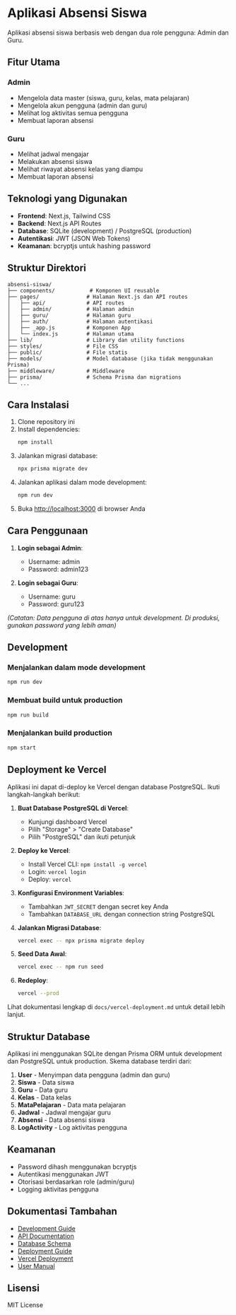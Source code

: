 # Aplikasi Absensi Siswa

Aplikasi absensi siswa berbasis web dengan dua role pengguna: Admin dan Guru.

## Fitur Utama

### Admin
- Mengelola data master (siswa, guru, kelas, mata pelajaran)
- Mengelola akun pengguna (admin dan guru)
- Melihat log aktivitas semua pengguna
- Membuat laporan absensi

### Guru
- Melihat jadwal mengajar
- Melakukan absensi siswa
- Melihat riwayat absensi kelas yang diampu
- Membuat laporan absensi

## Teknologi yang Digunakan

- **Frontend**: Next.js, Tailwind CSS
- **Backend**: Next.js API Routes
- **Database**: SQLite (development) / PostgreSQL (production)
- **Autentikasi**: JWT (JSON Web Tokens)
- **Keamanan**: bcryptjs untuk hashing password

## Struktur Direktori

```
absensi-siswa/
├── components/           # Komponen UI reusable
├── pages/               # Halaman Next.js dan API routes
│   ├── api/             # API routes
│   ├── admin/           # Halaman admin
│   ├── guru/            # Halaman guru
│   ├── auth/            # Halaman autentikasi
│   ├── _app.js          # Komponen App
│   └── index.js         # Halaman utama
├── lib/                 # Library dan utility functions
├── styles/              # File CSS
├── public/              # File statis
├── models/              # Model database (jika tidak menggunakan Prisma)
├── middleware/          # Middleware
├── prisma/              # Schema Prisma dan migrations
└── ...
```

## Cara Instalasi

1. Clone repository ini
2. Install dependencies:
   ```bash
   npm install
   ```
3. Jalankan migrasi database:
   ```bash
   npx prisma migrate dev
   ```
4. Jalankan aplikasi dalam mode development:
   ```bash
   npm run dev
   ```
5. Buka [http://localhost:3000](http://localhost:3000) di browser Anda

## Cara Penggunaan

1. **Login sebagai Admin**:
   - Username: admin
   - Password: admin123

2. **Login sebagai Guru**:
   - Username: guru
   - Password: guru123

*(Catatan: Data pengguna di atas hanya untuk development. Di produksi, gunakan password yang lebih aman)*

## Development

### Menjalankan dalam mode development
```bash
npm run dev
```

### Membuat build untuk production
```bash
npm run build
```

### Menjalankan build production
```bash
npm start
```

## Deployment ke Vercel

Aplikasi ini dapat di-deploy ke Vercel dengan database PostgreSQL. Ikuti langkah-langkah berikut:

1. **Buat Database PostgreSQL di Vercel**:
   - Kunjungi dashboard Vercel
   - Pilih "Storage" > "Create Database"
   - Pilih "PostgreSQL" dan ikuti petunjuk

2. **Deploy ke Vercel**:
   - Install Vercel CLI: `npm install -g vercel`
   - Login: `vercel login`
   - Deploy: `vercel`

3. **Konfigurasi Environment Variables**:
   - Tambahkan `JWT_SECRET` dengan secret key Anda
   - Tambahkan `DATABASE_URL` dengan connection string PostgreSQL

4. **Jalankan Migrasi Database**:
   ```bash
   vercel exec -- npx prisma migrate deploy
   ```

5. **Seed Data Awal**:
   ```bash
   vercel exec -- npm run seed
   ```

6. **Redeploy**:
   ```bash
   vercel --prod
   ```

Lihat dokumentasi lengkap di `docs/vercel-deployment.md` untuk detail lebih lanjut.

## Struktur Database

Aplikasi ini menggunakan SQLite dengan Prisma ORM untuk development dan PostgreSQL untuk production. Skema database terdiri dari:

1. **User** - Menyimpan data pengguna (admin dan guru)
2. **Siswa** - Data siswa
3. **Guru** - Data guru
4. **Kelas** - Data kelas
5. **MataPelajaran** - Data mata pelajaran
6. **Jadwal** - Jadwal mengajar guru
7. **Absensi** - Data absensi siswa
8. **LogActivity** - Log aktivitas pengguna

## Keamanan

- Password dihash menggunakan bcryptjs
- Autentikasi menggunakan JWT
- Otorisasi berdasarkan role (admin/guru)
- Logging aktivitas pengguna

## Dokumentasi Tambahan

- [Development Guide](docs/development-guide.md)
- [API Documentation](docs/api-documentation.md)
- [Database Schema](docs/database-schema.md)
- [Deployment Guide](docs/deployment-guide.md)
- [Vercel Deployment](docs/vercel-deployment.md)
- [User Manual](docs/user-manual.md)

## Lisensi

MIT License